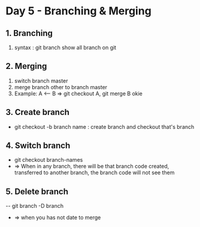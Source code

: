 # Day 5 - Branching & Merging
## 1. Branching
1. syntax : git branch show all branch on git

## 2. Merging
1. switch branch master
2.  merge branch other to branch master
3. Example:  A <-- B => git checkout A, git merge B okie
## 3. Create branch
- git checkout -b branch name : create branch and checkout that's branch

## 4. Switch branch
- git checkout branch-names
- => When in any branch, there will be that branch code created, transferred to another branch, the branch code will not see them
## 5. Delete branch
-- git branch -D branch
- => when you has not date to merge